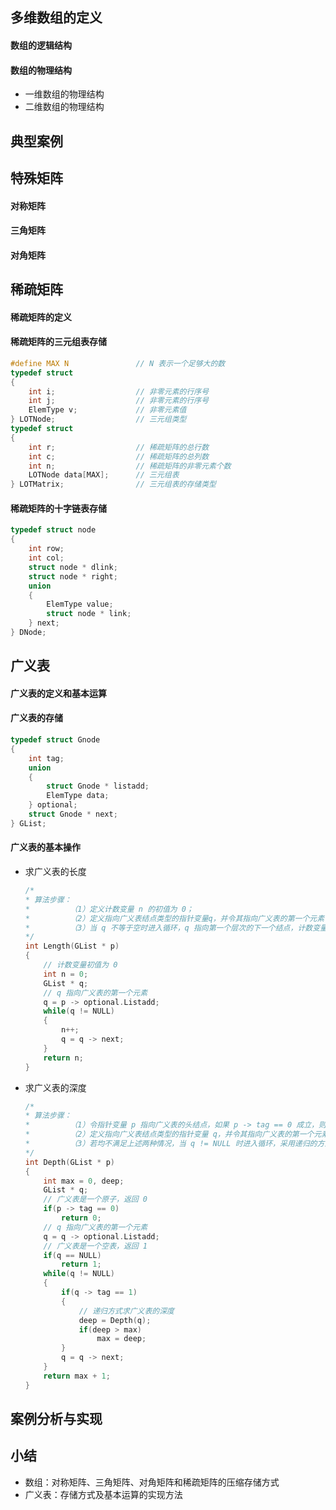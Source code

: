 ## 多维数组的定义

#### 数组的逻辑结构

#### 数组的物理结构

* 一维数组的物理结构
* 二维数组的物理结构

## 典型案例

## 特殊矩阵

#### 对称矩阵

#### 三角矩阵

#### 对角矩阵

## 稀疏矩阵

#### 稀疏矩阵的定义

#### 稀疏矩阵的三元组表存储

```c
#define MAX N				// N 表示一个足够大的数
typedef struct
{
    int i;					// 非零元素的行序号
    int j;					// 非零元素的行序号
    ElemType v;				// 非零元素值
} LOTNode;					// 三元组类型
typedef struct
{
    int r;					// 稀疏矩阵的总行数
    int c;					// 稀疏矩阵的总列数
    int n;					// 稀疏矩阵的非零元素个数
    LOTNode data[MAX];		// 三元组表
} LOTMatrix;				// 三元组表的存储类型
```



#### 稀疏矩阵的十字链表存储

```c
typedef struct node
{
    int row;
    int col;
    struct node * dlink;
    struct node * right;
    union
    {
        ElemType value;
        struct node * link;
    } next;
} DNode;
```

## 广义表

#### 广义表的定义和基本运算

#### 广义表的存储

```c
typedef struct Gnode
{
    int tag;
    union
    {
        struct Gnode * listadd;
        ElemType data;
    } optional;
    struct Gnode * next;
} GList;
```



#### 广义表的基本操作

* 求广义表的长度

  ```c
  /*
  *	算法步骤：
  *			（1）定义计数变量 n 的初值为 0；
  *			（2）定义指向广义表结点类型的指针变量q，并令其指向广义表的第一个元素；
  *			（3）当 q 不等于空时进入循环，q 指向第一个层次的下一个结点，计数变量 n 加 1。
  */
  int Length(GList * p)
  {
      // 计数变量初值为 0
      int n = 0;					
      GList * q;
      // q 指向广义表的第一个元素
      q = p -> optional.Listadd;	
      while(q != NULL)
      {
          n++;
          q = q -> next;
      }
      return n;
  }
  ```

* 求广义表的深度

  ```c
  /*
  *	算法步骤：
  *			（1）令指针变量 p 指向广义表的头结点，如果 p -> tag == 0 成立，则该广义表是一个原子，则返回 0；
  *			（2）定义指向广义表结点类型的指针变量 q，并令其指向广义表的第一个元素，如果 q == NULL 成立，则该广义表是一个空表，并返回 1；
  *			（3）若均不满足上述两种情况，当 q != NULL 时进入循环，采用递归的方式计算出该广义表的深度。
  */
  int Depth(GList * p)
  {
      int max = 0, deep;
      GList * q;
      // 广义表是一个原子，返回 0
      if(p -> tag == 0)			
          return 0;
      // q 指向广义表的第一个元素
      q = q -> optional.Listadd;	
      // 广义表是一个空表，返回 1
      if(q == NULL)				
          return 1;
      while(q != NULL)
      {
          if(q -> tag == 1)
          {
              // 递归方式求广义表的深度
              deep = Depth(q);	
              if(deep > max)
                  max = deep;
          }
          q = q -> next;
      }
      return max + 1;
  }
  ```

## 案例分析与实现

## 小结

* 数组：对称矩阵、三角矩阵、对角矩阵和稀疏矩阵的压缩存储方式
* 广义表：存储方式及基本运算的实现方法
